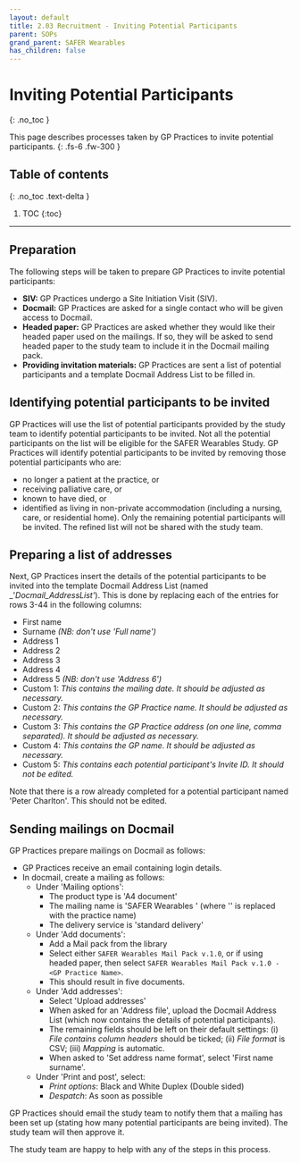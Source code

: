 ```yaml
---
layout: default
title: 2.03 Recruitment - Inviting Potential Participants
parent: SOPs
grand_parent: SAFER Wearables
has_children: false
---
```


# Inviting Potential Participants
{: .no_toc }

This page describes processes taken by GP Practices to invite potential participants.
{: .fs-6 .fw-300 }

## Table of contents
{: .no_toc .text-delta }

1. TOC
{:toc}

---

## Preparation

The following steps will be taken to prepare GP Practices to invite potential participants:
- **SIV:** GP Practices undergo a Site Initiation Visit (SIV).
- **Docmail:** GP Practices are asked for a single contact who will be given access to Docmail.
- **Headed paper:** GP Practices are asked whether they would like their headed paper used on the mailings. If so, they will be asked to send headed paper to the study team to include it in the Docmail mailing pack.
- **Providing invitation materials:** GP Practices are sent a list of potential participants and a template Docmail Address List to be filled in.

## Identifying potential participants to be invited

GP Practices will use the list of potential participants provided by the study team to identify potential participants to be invited. Not all the potential participants on the list will be eligible for the SAFER Wearables Study. GP Practices will identify potential participants to be invited by removing those potential participants who are:
- no longer a patient at the practice, or
- receiving palliative care, or- known to have died, or 
- identified as living in non-private accommodation (including a nursing, care, or residential home).
Only the remaining potential participants will be invited. The refined list will not be shared with the study team.

## Preparing a list of addresses

Next, GP Practices insert the details of the potential participants to be invited into the template Docmail Address List (named _'<GP Practice>_Docmail_AddressList'_). This is done by replacing each of the entries for rows 3-44 in the following columns:
- First name
- Surname _(NB: don't use 'Full name')_
- Address 1
- Address 2
- Address 3
- Address 4
- Address 5 _(NB: don't use 'Address 6')_
- Custom 1: _This contains the mailing date. It should be adjusted as necessary._
- Custom 2: _This contains the GP Practice name. It should be adjusted as necessary._
- Custom 3: _This contains the GP Practice address (on one line, comma separated). It should be adjusted as necessary._
- Custom 4: _This contains the GP name. It should be adjusted as necessary._
- Custom 5: _This contains each potential participant's Invite ID. It should not be edited._

Note that there is a row already completed for a potential participant named 'Peter Charlton'. This should not be edited.

## Sending mailings on Docmail

GP Practices prepare mailings on Docmail as follows:
- GP Practices receive an email containing login details.
- In docmail, create a mailing as follows:
  - Under 'Mailing options':
    - The product type is 'A4 document'
    - The mailing name is 'SAFER Wearables <GP Practice Name>' (where '<GP Practice Name>' is replaced with the practice name)
    - The delivery service is 'standard delivery'
  - Under 'Add documents':
    - Add a Mail pack from the library
    - Select either `SAFER Wearables Mail Pack v.1.0`, or if using headed paper, then select `SAFER Wearables Mail Pack v.1.0 - <GP Practice Name>`.
    - This should result in five documents.
  - Under 'Add addresses':
    - Select 'Upload addresses'
    - When asked for an 'Address file', upload the Docmail Address List (which now contains the details of potential participants).
    - The remaining fields should be left on their default settings: (i) _File contains column headers_ should be ticked; (ii) _File format_ is CSV; (iii) _Mapping_ is automatic.
    - When asked to 'Set address name format', select 'First name surname'.
  - Under 'Print and post', select:
    - _Print options_: Black and White Duplex (Double sided)
    - _Despatch_: As soon as possible

GP Practices should email the study team to notify them that a mailing has been set up (stating how many potential participants are being invited). The study team will then approve it.

The study team are happy to help with any of the steps in this process.
